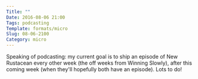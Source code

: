 ```yaml
---
Title: ""
Date: 2016-08-06 21:00
Tags: podcasting
Template: formats/micro
Slug: 08-06-2100
Category: micro
---
```


Speaking of podcasting: my current goal is to ship an episode of New Rustacean every other week (the off weeks from Winning Slowly), after this coming week (when they'll hopefully both have an episode). Lots to do!
